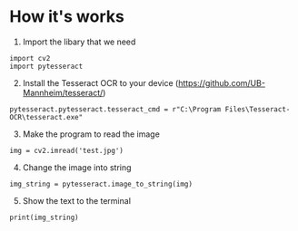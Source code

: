 # How it's works
1. Import the libary that we need
````
import cv2
import pytesseract
````
2. Install the Tesseract OCR to your device (https://github.com/UB-Mannheim/tesseract/)
````
pytesseract.pytesseract.tesseract_cmd = r"C:\Program Files\Tesseract-OCR\tesseract.exe"
````
3. Make the program to read the image
````
img = cv2.imread('test.jpg')
````
4. Change the image into string
````
img_string = pytesseract.image_to_string(img) 
````
5. Show the text to the terminal
````
print(img_string)
````